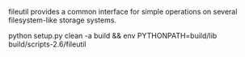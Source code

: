 fileutil provides a common interface for simple operations on several filesystem-like storage systems.


python setup.py clean -a build && env PYTHONPATH=build/lib build/scripts-2.6/fileutil 